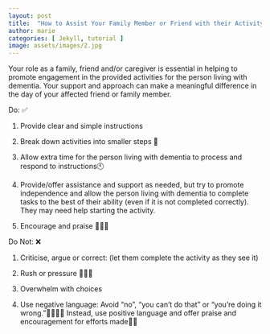 ```yaml
---
layout: post
title:  "How to Assist Your Family Member or Friend with their Activity."
author: marie
categories: [ Jekyll, tutorial ]
image: assets/images/2.jpg
---
```

Your role as a family, friend and/or caregiver is essential in helping to promote engagement in the provided activities for the person living with dementia. Your support and approach can make a meaningful difference in the day of your affected friend or family member.

Do:  ✅

1.  Provide clear and simple instructions
    
2.  Break down activities into smaller steps 👣
    
3.  Allow extra time for the person living with dementia to process and respond to instructions🕚
    
4.  Provide/offer assistance and support as needed, but try to promote independence and allow the person living with dementia to complete tasks to the best of their ability (even if it is not completed correctly). They may need help starting the activity.
    
5.  Encourage and praise 👏👏🏾
    

Do Not: ❌

1.  Criticise, argue or correct: (let them complete the activity as they see it)
    
2.  Rush or pressure 🏃🏽‍♂️
    
3.  Overwhelm with choices
    
4.  Use negative language: Avoid “no”, “you can’t do that” or “you’re doing it wrong.”🙅🙅🏾‍♂️ Instead, use positive language and offer praise and encouragement for efforts made👍🏼

